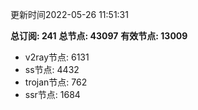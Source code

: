 更新时间2022-05-26 11:51:31

**总订阅: 241**
**总节点: 43097**
**有效节点: 13009**
- v2ray节点: 6131
- ss节点: 4432
- trojan节点: 762
- ssr节点: 1684
